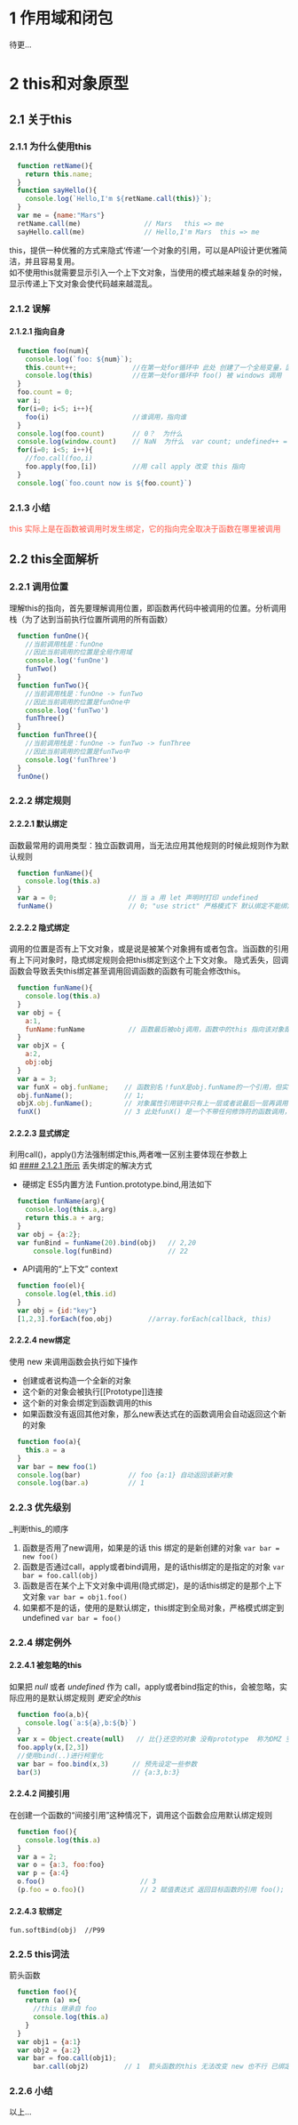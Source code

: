 # 1 作用域和闭包
待更...
# 2 this和对象原型
## 2.1 关于this
### 2.1.1 为什么使用this
```js
  function retName(){
    return this.name;
  }
  function sayHello(){
    console.log(`Hello,I'm ${retName.call(this)}`);
  }
  var me = {name:"Mars"}
  retName.call(me)                // Mars   this => me
  sayHello.call(me)               // Hello,I'm Mars  this => me
```
this，提供一种优雅的方式来隐式‘传递’一个对象的引用，可以是API设计更优雅简洁，并且容易复用。<br>
如不使用this就需要显示引入一个上下文对象，当使用的模式越来越复杂的时候，显示传递上下文对象会使代码越来越混乱。

### 2.1.2  误解
#### 2.1.2.1 指向自身
```js
  function foo(num){
    console.log(`foo: ${num}`);
    this.count++;              //在第一处for循环中 此处 创建了一个全局变量，因为this 指向 window   => var count; 
    console.log(this)          //在第一处for循环中 foo() 被 windows 调用
  }
  foo.count = 0;
  var i;
  for(i=0; i<5; i++){
    foo(i)                     //谁调用，指向谁 
  }
  console.log(foo.count)       // 0？  为什么 
  console.log(window.count)    // NaN  为什么  var count; undefined++ = NaN
  for(i=0; i<5; i++){
    //foo.call(foo,i)
    foo.apply(foo,[i])         //用 call apply 改变 this 指向
  }
  console.log(`foo.count now is ${foo.count}`)
```
### 2.1.3 小结
 <p style="color:#f54;">this 实际上是在函数被调用时发生绑定，它的指向完全取决于函数在哪里被调用</p>

## 2.2 this全面解析
### 2.2.1 调用位置
理解this的指向，首先要理解调用位置，即函数再代码中被调用的位置。分析调用栈（为了达到当前执行位置所调用的所有函数）
```js
  function funOne(){
    //当前调用栈是：funOne
    //因此当前调用的位置是全局作用域
    console.log('funOne')
    funTwo()
  }
  function funTwo(){
    //当前调用栈是：funOne -> funTwo
    //因此当前调用的位置是funOne中
    console.log('funTwo')
    funThree()
  }
  function funThree(){
    //当前调用栈是：funOne -> funTwo -> funThree
    //因此当前调用的位置是funTwo中
    console.log('funThree')
  }
  funOne()
```
### 2.2.2 绑定规则

#### 2.2.2.1 默认绑定
函数最常用的调用类型：独立函数调用，当无法应用其他规则的时候此规则作为默认规则
```js
  function funName(){
    console.log(this.a)
  }
  var a = 0;                  // 当 a 用 let 声明时打印 undefined
  funName()                   // 0; "use strict" 严格模式下 默认绑定不能绑定到全局对象
```

#### 2.2.2.2 隐式绑定
调用的位置是否有上下文对象，或是说是被某个对象拥有或者包含。当函数的引用有上下问对象时，隐式绑定规则会把this绑定到这个上下文对象。
隐式丢失，回调函数会导致丢失this绑定甚至调用回调函数的函数有可能会修改this。
```js
  function funName(){
    console.log(this.a)
  }
  var obj = {
    a:1,
    funName:funName           // 函数最后被obj调用，函数中的this 指向该对象即obj
  }
  var objX = {
    a:2,
    obj:obj
  }
  var a = 3;
  var funX = obj.funName;    // 函数别名！funX是obj.funName的一个引用，但实际上他引用的是 funName函数本身。
  obj.funName();             // 1; 
  objX.obj.funName();        // 对象属性引用链中只有上一层或者说最后一层再调用位置中起作用。
  funX()                     // 3 此处funX() 是一个不带任何修饰符的函数调用，因此应用了默认绑定
```

#### 2.2.2.3 显式绑定
利用call()，apply()方法强制绑定this,两者唯一区别主要体现在参数上<br>
如 [#### 2.1.2.1 所示](#2121-指向自身)
丢失绑定的解决方式
*   硬绑定 ES5内置方法 Funtion.prototype.bind,用法如下
```js
  function funName(arg){
    console.log(this.a,arg)
    return this.a + arg;
  }
  var obj = {a:2};
  var funBind = funName(20).bind(obj)   // 2,20
      console.log(funBind)              // 22
```
*   API调用的“上下文” context
```js
  function foo(el){
    console.log(el,this.id)
  }
  var obj = {id:"key"}
  [1,2,3].forEach(foo,obj)         //array.forEach(callback, this)
```

#### 2.2.2.4 new绑定
使用 new 来调用函数会执行如下操作
*   创建或者说构造一个全新的对象
*   这个新的对象会被执行[[Prototype]]连接
*   这个新的对象会绑定到函数调用的this
*   如果函数没有返回其他对象，那么new表达式在的函数调用会自动返回这个新的对象
```js
  function foo(a){
    this.a = a
  }
  var bar = new foo(1)
  console.log(bar)            // foo {a:1} 自动返回该新对象
  console.log(bar.a)          // 1
```
### 2.2.3 优先级别
_判断this_的顺序
1.   函数是否用了new调用，如果是的话 this 绑定的是新创建的对象 `var bar = new foo()`
2.   函数是否通过call，apply或者bind调用，是的话this绑定的是指定的对象 `var bar = foo.call(obj)`
3.   函数是否在某个上下文对象中调用(隐式绑定)，是的话this绑定的是那个上下文对象 `var bar = obj1.foo()`
4.   如果都不是的话，使用的是默认绑定，this绑定到全局对象，严格模式绑定到undefined `var bar = foo()`
### 2.2.4 绑定例外
#### 2.2.4.1 被忽略的this
如果把 _null_ 或者 _undefined_ 作为 call，apply或者bind指定的this，会被忽略，实际应用的是默认绑定规则
_更安全的this_
```js
  function foo(a,b){
    console.log(`a:${a},b:${b}`)
  }
  var x = Object.create(null)   // 比{}还空的对象 没有prototype  称为DMZ 空的非委托对象
  foo.apply(x,[2,3])
  //使用bind(..)进行柯里化
  var bar = foo.bind(x,3)      // 预先设定一些参数
  bar(3)                       // {a:3,b:3}
```
#### 2.2.4.2 间接引用
在创建一个函数的“间接引用”这种情况下，调用这个函数会应用默认绑定规则
```js
  function foo(){
    console.log(this.a)
  }
  var a = 2;
  var o = {a:3, foo:foo}
  var p = {a:4}
  o.foo()                        // 3
  (p.foo = o.foo)()              // 2 赋值表达式 返回目标函数的引用 foo(); 而不是p.foo() 或者 o.foo()
```
#### 2.2.4.3 软绑定
`fun.softBind(obj)  //P99`
### 2.2.5 this词法
箭头函数
```js
  function foo(){
    return (a) =>{
      //this 继承自 foo
      console.log(this.a)
    }
  }
  var obj1 = {a:1}
  var obj2 = {a:2}
  var bar = foo.call(obj1);
      bar.call(obj2)         // 1  箭头函数的this 无法改变 new 也不行 已绑定 obj1
```
### 2.2.6 小结
以上...